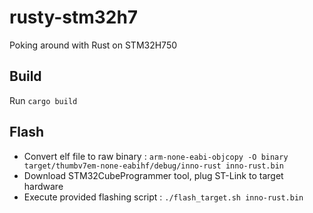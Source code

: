 # rusty-stm32h7
Poking around with Rust on STM32H750

## Build
Run `cargo build`

## Flash
* Convert elf file to raw binary : `arm-none-eabi-objcopy -O binary target/thumbv7em-none-eabihf/debug/inno-rust inno-rust.bin`
* Download STM32CubeProgrammer tool, plug ST-Link to target hardware
* Execute provided flashing script : `./flash_target.sh inno-rust.bin`